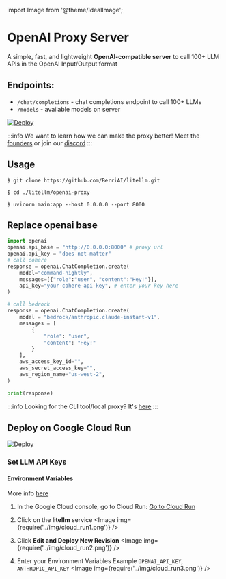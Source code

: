 import Image from '@theme/IdealImage';

# OpenAI Proxy Server

A simple, fast, and lightweight **OpenAI-compatible server** to call 100+ LLM APIs in the OpenAI Input/Output format

## Endpoints:
- `/chat/completions` - chat completions endpoint to call 100+ LLMs
- `/models` - available models on server

[![Deploy](https://deploy.cloud.run/button.svg)](https://deploy.cloud.run?git_repo=https://github.com/BerriAI/litellm)

:::info
We want to learn how we can make the proxy better! Meet the [founders](https://calendly.com/d/4mp-gd3-k5k/berriai-1-1-onboarding-litellm-hosted-version) or
join our [discord](https://discord.gg/wuPM9dRgDw)
::: 


## Usage 

```shell 
$ git clone https://github.com/BerriAI/litellm.git
```
```shell
$ cd ./litellm/openai-proxy
```

```shell
$ uvicorn main:app --host 0.0.0.0 --port 8000
```

## Replace openai base
```python 
import openai 
openai.api_base = "http://0.0.0.0:8000" # proxy url
openai.api_key = "does-not-matter"
# call cohere
response = openai.ChatCompletion.create(
    model="command-nightly", 
    messages=[{"role":"user", "content":"Hey!"}],
    api_key="your-cohere-api-key", # enter your key here
)

# call bedrock 
response = openai.ChatCompletion.create(
    model = "bedrock/anthropic.claude-instant-v1",
    messages = [
        {
            "role": "user",
            "content": "Hey!"
        }
    ],
    aws_access_key_id="",
    aws_secret_access_key="",
    aws_region_name="us-west-2",
)

print(response)
``` 

:::info
Looking for the CLI tool/local proxy? It's [here](./proxy_server.md)
::: 

## Deploy on Google Cloud Run

[![Deploy](https://deploy.cloud.run/button.svg)](https://deploy.cloud.run?git_repo=https://github.com/BerriAI/litellm)

### Set LLM API Keys
#### Environment Variables 
More info [here](https://cloud.google.com/run/docs/configuring/services/environment-variables#console)

1. In the Google Cloud console, go to Cloud Run: [Go to Cloud Run](https://console.cloud.google.com/run)

2. Click on the **litellm** service
<Image img={require('../img/cloud_run1.png')} />

3. Click **Edit and Deploy New Revision**
<Image img={require('../img/cloud_run2.png')} />

4. Enter your Environment Variables
Example `OPENAI_API_KEY`, `ANTHROPIC_API_KEY`
<Image img={require('../img/cloud_run3.png')} />



